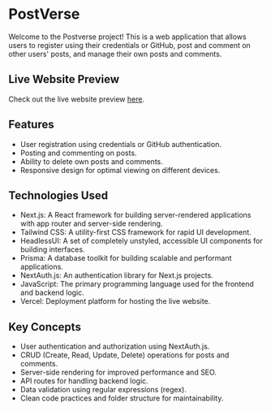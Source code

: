 # PostVerse
Welcome to the Postverse project! This is a web application that allows users to register using their credentials or GitHub, post and comment on other users' posts, and manage their own posts and comments.

## Live Website Preview

Check out the live website preview [here](https://example.com).

## Features

- User registration using credentials or GitHub authentication.
- Posting and commenting on posts.
- Ability to delete own posts and comments.
- Responsive design for optimal viewing on different devices.

## Technologies Used

- Next.js: A React framework for building server-rendered applications with app router and server-side rendering.
- Tailwind CSS: A utility-first CSS framework for rapid UI development.
- HeadlessUI: A set of completely unstyled, accessible UI components for building interfaces.
- Prisma: A database toolkit for building scalable and performant applications.
- NextAuth.js: An authentication library for Next.js projects.
- JavaScript: The primary programming language used for the frontend and backend logic.
- Vercel: Deployment platform for hosting the live website.

## Key Concepts

- User authentication and authorization using NextAuth.js.
- CRUD (Create, Read, Update, Delete) operations for posts and comments.
- Server-side rendering for improved performance and SEO.
- API routes for handling backend logic.
- Data validation using regular expressions (regex).
- Clean code practices and folder structure for maintainability.
